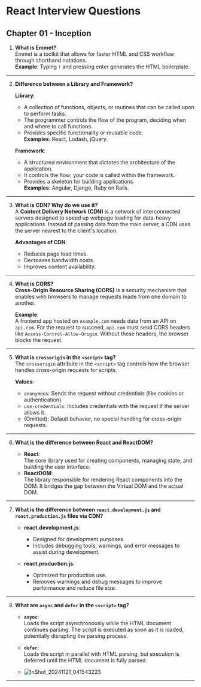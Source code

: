 # React Interview Questions

## Chapter 01 - Inception

1. **What is Emmet?**  
   Emmet is a toolkit that allows for faster HTML and CSS workflow through shorthand notations.  
   **Example**: Typing `!` and pressing enter generates the HTML boilerplate.

---

2. **Difference between a Library and Framework?**

   **Library**:
   - A collection of functions, objects, or routines that can be called upon to perform tasks.
   - The programmer controls the flow of the program, deciding when and where to call functions.
   - Provides specific functionality or reusable code.  
     **Examples**: React, Lodash, jQuery.

   **Framework**:
   - A structured environment that dictates the architecture of the application.
   - It controls the flow; your code is called within the framework.
   - Provides a skeleton for building applications.  
     **Examples**: Angular, Django, Ruby on Rails.

---

3. **What is CDN? Why do we use it?**  
   A **Content Delivery Network (CDN)** is a network of interconnected servers designed to speed up webpage loading for data-heavy applications. Instead of passing data from the main server, a CDN uses the server nearest to the client's location.

   **Advantages of CDN**:
   - Reduces page load times.
   - Decreases bandwidth costs.
   - Improves content availability.

---

4. **What is CORS?**  
   **Cross-Origin Resource Sharing (CORS)** is a security mechanism that enables web browsers to manage requests made from one domain to another.  

   **Example**:  
   A frontend app hosted on `example.com` needs data from an API on `api.com`. For the request to succeed, `api.com` must send CORS headers like `Access-Control-Allow-Origin`. Without these headers, the browser blocks the request.

---

5. **What is `crossorigin` in the `<script>` tag?**  
   The `crossorigin` attribute in the `<script>` tag controls how the browser handles cross-origin requests for scripts.  

   **Values**:
   - `anonymous`: Sends the request without credentials (like cookies or authentication).
   - `use-credentials`: Includes credentials with the request if the server allows it.
   - (Omitted): Default behavior, no special handling for cross-origin requests.

---

6. **What is the difference between React and ReactDOM?**

   - **React**:  
     The core library used for creating components, managing state, and building the user interface.
   - **ReactDOM**:  
     The library responsible for rendering React components into the DOM. It bridges the gap between the Virtual DOM and the actual DOM.

---

7. **What is the difference between `react.development.js` and `react.production.js` files via CDN?**

   - **react.development.js**:
     - Designed for development purposes.
     - Includes debugging tools, warnings, and error messages to assist during development.

   - **react.production.js**:
     - Optimized for production use.
     - Removes warnings and debug messages to improve performance and reduce file size.

---

8. **What are `async` and `defer` in the `<script>` tag?**

   - **`async`**:  
     Loads the script asynchronously while the HTML document continues parsing. The script is executed as soon as it is loaded, potentially disrupting the parsing process.

   - **`defer`**:  
     Loads the script in parallel with HTML parsing, but execution is deferred until the HTML document is fully parsed.

   - ![InShot_20241121_041543223](https://github.com/user-attachments/assets/d3cddf01-8f17-490b-b60d-b384e70467e5)


---
